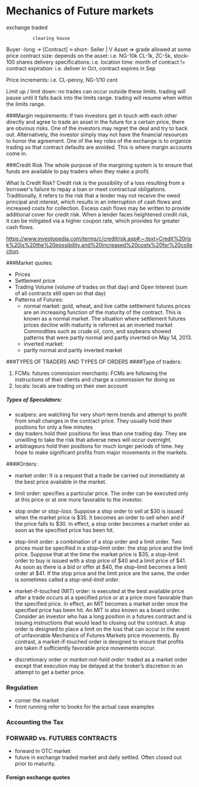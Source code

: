 # Mechanics of Future markets
exchange traded

              clearing house
Buyer -long -> [Contract] <-short- Seller
                |
                V
                Asset => grade allowed at some price
                contract size: depends on the asset: i.e. NG-10k CL-1k, ZC-5k, stock-100 shares
                delivery specifications: i.e. location
                time: month of contract != contract expiration: i.e. deliver in Oct, contract expires in Sep
                
                
Price increments: i.e. CL-penny, NG-1/10 cent

Limit up / limit down: no trades can occur outside these limits.
trading will pause until it falls back into the limits range.
trading will resume when within the limits range.

###Margin requirements:
If two investors get in touch with each other directly and agree to trade an asset in the
future for a certain price, there are obvious risks. One of the investors may regret the
deal and try to back out. Alternatively, the investor simply may not have the financial
resources to honor the agreement. One of the key roles of the exchange is to organize
trading so that contract defaults are avoided. This is where margin accounts come in.

###Credit Risk
 The whole purpose of the margining system is to ensure that funds are available to pay
 traders when they make a profit.
 
What Is Credit Risk?
Credit risk is the possibility of a loss resulting from a borrower's failure to repay a loan or meet contractual 
obligations. Traditionally, it refers to the risk that a lender may not receive the owed principal and interest, which 
results in an interruption of cash flows and increased costs for collection. Excess cash flows may be written to provide 
additional cover for credit risk. When a lender faces heightened credit risk, it can be mitigated via a higher coupon 
rate, which provides for greater cash flows.

https://www.investopedia.com/terms/c/creditrisk.asp#:~:text=Credit%20risk%20is%20the%20possibility,and%20increased%20costs%20for%20collection.

###Market quotes:
- Prices
- Settlement price
- Trading Volume (volume of trades on that day) and Open Interest (sum of all contracts still open on that day)
- Patterns of Futures:
    - normal market: gold, wheat, and live cattle settlement futures prices are an increasing function of the maturity 
                     of the contract. This is known as a normal market. The situation where settlement futures
                     prices decline with maturity is referred as an inverted market Commodities such as
                     crude oil, corn, and soybeans showed patterns that were partly normal and partly
                     inverted on May 14, 2013.
    - inverted market:
    - partly normal and partly inverted market


###TYPES OF TRADERS AND TYPES OF ORDERS
####Type of traders:
1. FCMs: futures commission merchants: FCMs are following the instructions of their clients and charge a
                                       commission for doing so
2. locals: locals are trading on their own account

##### Types of Speculators:
* scalpers: 
are watching for very short-term trends and attempt to profit from small changes in the contract price. 
They usually hold their positions for only a few minutes
* day traders
hold their positions for less than one trading day. They are unwilling to take the risk that adverse news will
occur overnight.
* arbitrageurs 
hold their positions for much longer periods of time. hey hope to make significant profits from major movements 
in the markets.

####Orders:
- market order: It is a request that a trade be carried out immediately at the best price available in the market.
- limit order: specifies a particular price. The order can be executed only at this price or at 
                one more favorable to the investor.
- stop order or *stop-loss*: Suppose a stop order to sell at $30 is issued when the market price
                             is $35. It becomes an order to sell when and if the price falls to $30. In effect, a stop
                             order becomes a market order as soon as the specified price has been hit.

- stop-limit order: a combination of a stop order and a limit order. 
Two prices must be specified in a stop–limit order: the stop price and 
the limit price. Suppose that at the time the market price is $35, a stop–limit
order to buy is issued with a stop price of $40 and a limit price of $41. As soon as there is
a bid or offer at $40, the stop–limit becomes a limit order at $41. If the stop price and the
limit price are the same, the order is sometimes called a *stop-and-limit order*.

- market-if-touched (MIT) order: is executed at the best available price after a trade occurs at a specified price or 
at a price more favorable than the specified price. In effect, an MIT becomes a market order once the specified price 
has been hit. An MIT is also known as a board order. Consider an investor who has a long position in a futures
contract and is issuing instructions that would lead to closing out the contract. A stop
order is designed to place a limit on the loss that can occur in the event of unfavorable
Mechanics of Futures Markets price movements. By contrast, a market-if-touched order is designed to ensure that
profits are taken if sufficiently favorable price movements occur.

- discretionary order or *market-not-held order*: traded as a market order except that execution may be delayed at the 
broker’s discretion in an attempt to get a better price.


### Regulation
- corner the market
- front running
refer to books for the actual case examples

### Accounting the Tax

### FORWARD vs. FUTURES CONTRACTS
- forward in OTC market 
- future in exchange traded market and daily settled. Often closed out prior to maturity.

#### Foreign exchange quotes










